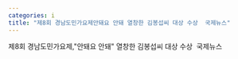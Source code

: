 ```yaml
---
categories: i
title: "제8회 경남도민가요제안돼요 안돼 열창한 김봉섭씨 대상 수상  국제뉴스"
---
```

제8회 경남도민가요제,"안돼요 안돼" 열창한 김봉섭씨 대상 수상&nbsp;&nbsp;국제뉴스